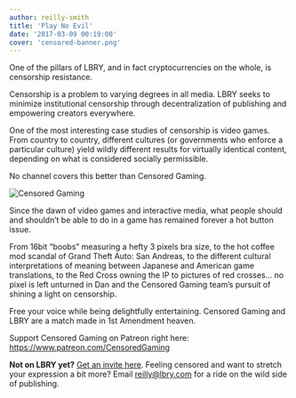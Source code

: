 ```yaml
---
author: reilly-smith
title: 'Play No Evil'
date: '2017-03-09 00:19:00'
cover: 'censored-banner.png'
---
```

One of the pillars of LBRY, and in fact cryptocurrencies on the whole, is censorship resistance.

Censorship is a problem to varying degrees in all media. LBRY seeks to minimize institutional censorship through decentralization of publishing and empowering creators everywhere.

One of the most interesting case studies of censorship is video games. From country to country, different cultures (or governments who enforce a particular culture) yield wildly different results for virtually identical content, depending on what is considered socially permissible.

No channel covers this better than Censored Gaming.

![Censored Gaming](/img/news/censored-inline2.jpg)

Since the dawn of video games and interactive media, what people should and shouldn’t be able to do in a game has remained forever a hot button issue.

From 16bit “boobs” measuring a hefty 3 pixels bra size, to the hot coffee mod scandal of Grand Theft Auto: San Andreas, to the different cultural interpretations of meaning between Japanese and American game translations, to the Red Cross owning the IP to pictures of red crosses... no pixel is left unturned in Dan and the Censored Gaming team’s pursuit of shining a light on censorship.

Free your voice while being delightfully entertaining. Censored Gaming and LBRY are a match made in 1st Amendment heaven.

Support Censored Gaming on Patreon right here: https://www.patreon.com/CensoredGaming

**Not on LBRY yet?** [Get an invite here](https://lbry.com/get). Feeling censored and want to stretch your expression a bit more? Email reilly@lbry.com for a ride on the wild side of publishing.
